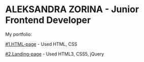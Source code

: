 # ALEKSANDRA ZORINA - Junior Frontend Developer

My portfolio:

[#1.HTML-page](SandraZorina.github.io/Interior/) - Used HTML, CSS

[#2.Landing-page](https://sandrazorina.github.io/Landing/) - Used HTML3, CSS5, jQuery
